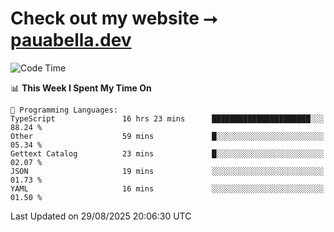 # Check out my website ⭢ [pauabella.dev](https://pauabella.dev)

<!--START_SECTION:waka-->
![Code Time](http://img.shields.io/badge/Code%20Time-4%2C737%20hrs%2011%20mins-blue)

📊 **This Week I Spent My Time On** 

```text
💬 Programming Languages: 
TypeScript               16 hrs 23 mins      ██████████████████████░░░   88.24 % 
Other                    59 mins             █░░░░░░░░░░░░░░░░░░░░░░░░   05.34 % 
Gettext Catalog          23 mins             █░░░░░░░░░░░░░░░░░░░░░░░░   02.07 % 
JSON                     19 mins             ░░░░░░░░░░░░░░░░░░░░░░░░░   01.73 % 
YAML                     16 mins             ░░░░░░░░░░░░░░░░░░░░░░░░░   01.50 % 
```


 Last Updated on 29/08/2025 20:06:30 UTC
<!--END_SECTION:waka-->
